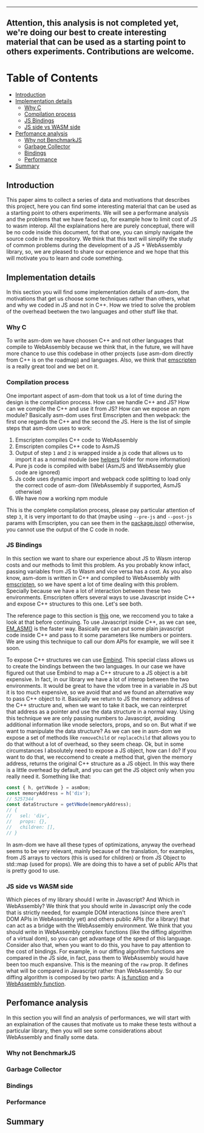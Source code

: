 
---
**Attention, this analysis is not completed yet, we're doing our best to create interesting material that can be used as a starting point to others experiments. Contributions are welcome.**
---


# Table of Contents

- [Introduction](#introduction)
- [Implementation details](#implementation-details)
	- [Why C](#why-c)
	- [Compilation process](#compilation-process)
	- [JS Bindings](#js-bindings)
	- [JS side vs WASM side](#js-side-vs-wasm-side)
- [Perfomance analysis](#perfomance-analysis)
	- [Why not BenchmarkJS](#why-not-benchmarkjs)
	- [Garbage Collector](#garbage-collector)
	- [Bindings](#bindings)
	- [Performance](#performance)
- [Summary](#summary)

## Introduction
This paper aims to collect a series of data and motivations that describes this project, here you can find some interesting material that can be used as a starting point to others experiments. We will see a performane analysis and the problems that we have faced up, for example how to limit cost of JS to wasm interop. All the explainations here are purely conceptual, there will be no code inside this document, fot that one, you can simply navigate the source code in the repository. We think that this text will simplify the study of common problems during the development of a JS + WebAssembly library, so, we are pleased to share our experience and we hope that this will motivate you to learn and code something.

## Implementation details
In this section you will find some implementation details of asm-dom, the motivations that get us choose some techniques rather than others, what and why we coded in JS and not in C++. How we tried to solve the problem of the overhead beetwen the two languages and other stuff like that.

### Why C
To write asm-dom we have choosen C++ and not other languages that compile to WebAssembly because we think that, in the future, we will have more chance to use this codebase in other projects (use asm-dom directly from C++ is on the roadmap) and languages. Also, we think that [emscripten](http://kripken.github.io/emscripten-site/) is a really great tool and we bet on it.

### Compilation process
One important aspect of asm-dom that took us a lot of time during the design is the compilation process. How can we handle C++ and JS? How can we compile the C++ and use it from JS? How can we expose an npm module?
Basically asm-dom uses first Emscripten and then webpack: the first one regards the C++ and the second the JS.
Here is the list of simple steps that asm-dom uses to work:

1. Emscripten compiles C++ code to WebAssembly
2. Emscripten compiles C++ code to AsmJS
3. Output of step `1` and `2` is wrapped inside a js code that allows us to import it as a normal module (see [helpers](https://github.com/mbasso/asm-dom/tree/master/src/helpers) folder for more information)
4. Pure js code is compiled with babel (AsmJS and WebAssembly glue code are ignored)
5. Js code uses dynamic import and webpack code splitting to load only the correct code of asm-dom (WebAssembly if supported, AsmJS otherwise)
6. We have now a working npm module

This is the complete compilation process, please pay particular attention of step `3`, it is very important to do that (maybe using `--pre-js` and `--post-js` params with Emscripten, you can see them in the [package.json](https://github.com/mbasso/asm-dom/tree/master/package.json)) otherwise, you cannot use the output of the C code in node.

### JS Bindings
In this section we want to share our experience about JS to Wasm interop costs and our methods to limit this problem. As you probably know infact, passing variables from JS to Wasm and vice versa has a cost. As you also know, asm-dom is written in C++ and compiled to WebAssembly with [emscripten](http://kripken.github.io/emscripten-site/), so we have spent a lot of time dealing with this problem. Specially because we have a lot of interaction between these two environments. Emscripten offers several ways to use Javascript inside C++ and expose C++ structures to this one. Let's see both.

The reference page to this section is [this](http://kripken.github.io/emscripten-site/docs/porting/connecting_cpp_and_javascript/Interacting-with-code.html) one, we reccomend you to take a look at that before continuing.
To use Javascript inside C++, as we can see, [EM_ASM()](http://kripken.github.io/emscripten-site/docs/porting/connecting_cpp_and_javascript/Interacting-with-code.html#interacting-with-code-call-javascript-from-native) is the faster way. Basically we can put some plain javascript code inside C++ and pass to it some parameters like numbers or pointers. We are using this technique to call our dom APIs for example, we will see it soon.

To expose C++ structures we can use [Embind](http://kripken.github.io/emscripten-site/docs/porting/connecting_cpp_and_javascript/embind.html#embind-val-guide). This special class allows us to create the bindings between the two languages.
In our case we have figured out that use Embind to map a C++ strucure to a JS object is a bit expensive. In fact, in our library we have a lot of interop between the two environments. It would be great to have the vdom tree in a variable in JS but it is too much expensive, so we avoid that and we found an alternative way to pass C++ object to it. Basically we return to JS the memory address of the C++ structure and, when we want to take it back, we can reinterpret that address as a pointer and use the data structure in a normal way. Using this technique we are only passing numbers to Javascript, avoiding additional information like vnode selectors, props, and so on. But what if we want to manipulate the data structure? As we can see in asm-dom we expose a set of methods like `removeChild` or `replaceChild` that allows you to do that without a lot of overhead, so they seem cheap. Ok, but in some circumstances I absolutely need to expose a JS object, how can I do? If you want to do that, we reccomend to create a method that, given the memory address, returns the original C++ structure as a JS object. In this way there is a little overhead by default, and you can get the JS object only when you really need it. Something like that:

```js
const { h, getVNode } = asmDom;
const memoryAddress = h('div');
// 5257344
const dataStructure = getVNode(memoryAddress);
// {
//   sel: 'div',
//	 props: {},
//	 children: [],
// }
```

In asm-dom we have all these types of optimizations, anyway the overhead seems to be very relevant, mainly because of the translation, for examples, from JS arrays to vectors (this is used for children) or from JS Object to std::map (used for props). We are doing this to have a set of public APIs that is pretty good to use.

### JS side vs WASM side
Which pieces of my library should I write in Javascript? And Which in WebAssembly?
We think that you should write in Javascript only the code that is strictly needed, for example DOM interactions (since there aren't DOM APIs in WebAssembly yet) and others public APIs (for a library) that can act as a bridge with the WebAssembly environment.
We think that you should write in WebAssembly complex functions (like the diffing algorithm of a virtual dom), so you can get advantage of the speed of this language. Consider also that, when you want to do this, you have to pay attention to the cost of bindings. For example, in our diffing algorithm functions are compared in the JS side, in fact, pass them to WebAssembly would have been too much expansive. This is the meaning of the `raw` prop. It defines what will be compared in Javascript rather than WebAssembly. So our diffing algorithm is composed by two parts: A [js function](https://github.com/mbasso/asm-dom/blob/master/src/js/diff.js) and a [WebAssembly function](https://github.com/mbasso/asm-dom/blob/master/src/cpp/Diff/diff.cpp).

## Perfomance analysis
In this section you will find an analysis of performances, we will start with an explaination of the causes that motivate us to make these tests without a particular library, then you will see some considerations about WebAssembly and finally some data.

### Why not BenchmarkJS

### Garbage Collector

### Bindings

### Performance

## Summary

